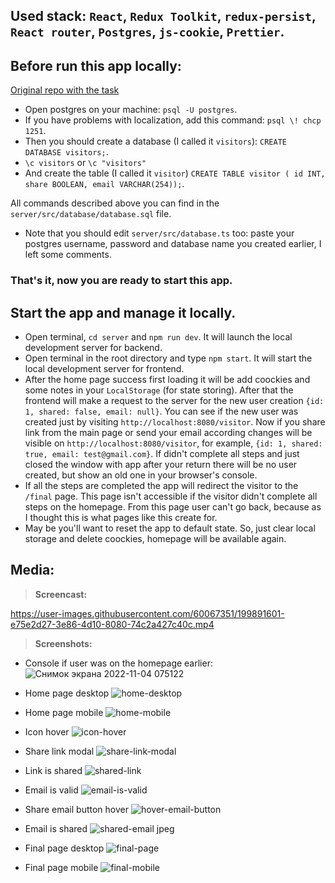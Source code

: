 ## Used stack: `React`, `Redux Toolkit`, `redux-persist`, `React router`, `Postgres`, `js-cookie`, `Prettier`.

## Before run this app locally:
[Original repo with the task](https://github.com/KosyanMedia/test-tasks/tree/master/marketing) 

- Open postgres on your machine: `psql -U postgres`.
- If you have problems with localization, add this command: `psql \! chcp 1251`.
- Then you should create a database (I called it `visitors`): `CREATE DATABASE visitors;`.
- `\c visitors` or `\c "visitors"`
- And create the table (I called it `visitor`) `CREATE TABLE visitor (
  id INT,
  share BOOLEAN,
  email VARCHAR(254));`.

All commands described above you can find in the `server/src/database/database.sql` file.

- Note that you should edit `server/src/database.ts` too: paste your postgres username, password and database name you created earlier, I left some comments.

### That's it, now you are ready to start this app.

## Start the app and manage it locally.

- Open terminal, `cd server` and `npm run dev`. It will launch the local development server for backend.
- Open terminal in the root directory and type `npm start`. It will start the local development server for frontend.
- After the home page success first loading it will be add coockies and some notes in your `LocalStorage` (for state storing). After that the frontend will make a request to the server for the new user creation `{id: 1, shared: false, email: null}`. You can see if the new user was created just by visiting `http://localhost:8080/visitor`. Now if you share link from the main page or send your email according changes will be visible on `http://localhost:8080/visitor`, for example, `{id: 1, shared: true, email: test@gmail.com}`. If didn't complete all steps and just closed the window with app after your return there will be no user created, but show an old one in your browser's console.
- If all the steps are completed the app will redirect the visitor to the `/final` page. This page isn't accessible if the visitor didn't complete all steps on the homepage. From this page user can't go back, because as I thought this is what pages like this create for.
- May be you'll want to reset the app to default state. So, just clear local storage and delete coockies, homepage will be available again.

## Media:

>**Screencast:**

https://user-images.githubusercontent.com/60067351/199891601-e75e2d27-3e86-4d10-8080-74c2a427c40c.mp4

>**Screenshots:**
- Console if user was on the homepage earlier: 
![Снимок экрана 2022-11-04 075122](https://user-images.githubusercontent.com/60067351/199890483-92b88940-6d5e-4abe-8850-10935e99d9a8.png)

- Home page desktop
![home-desktop](https://user-images.githubusercontent.com/60067351/199887325-effc3c0c-deb1-4312-b8be-6d72c71bfaa6.jpeg)

- Home page mobile
![home-mobile](https://user-images.githubusercontent.com/60067351/199887304-d056191c-daa4-4777-a98d-580314c16f36.jpeg)

- Icon hover
![icon-hover](https://user-images.githubusercontent.com/60067351/199887313-f0271eec-d924-41cf-b9a1-55620b0600f5.png)

- Share link modal 
![share-link-modal](https://user-images.githubusercontent.com/60067351/199887318-dee8dbfb-2b7c-48b2-8a10-bd15beac8876.jpeg)

- Link is shared
![shared-link](https://user-images.githubusercontent.com/60067351/199887323-b94b8fe5-f41e-4eb7-b867-33b48b31df0b.png)

- Email is valid
![email-is-valid](https://user-images.githubusercontent.com/60067351/199887320-cc62870c-1790-43da-b80b-6cac9b9ac75b.png)

- Share email button hover
![hover-email-button](https://user-images.githubusercontent.com/60067351/199887328-090b0cc3-ae41-43af-b07f-d41019e9fd62.png)

- Email is shared 
![shared-email jpeg](https://user-images.githubusercontent.com/60067351/199887311-07f34097-286f-49ce-ac6e-8628df91ad5d.png)

- Final page desktop
![final-page](https://user-images.githubusercontent.com/60067351/199887315-ebf34f50-6ea1-4880-a768-ac53bc40550a.jpeg)

- Final page mobile
![final-mobile](https://user-images.githubusercontent.com/60067351/199887326-de9a63b4-6bea-41b4-abce-7a33b8cc6a2d.jpeg)
